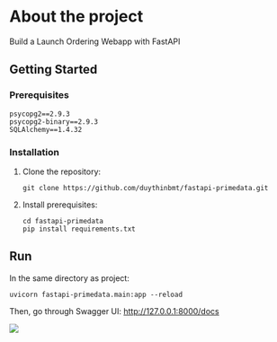 # About the project
Build a Launch Ordering Webapp with FastAPI

## Getting Started
### Prerequisites
```
psycopg2==2.9.3
psycopg2-binary==2.9.3
SQLAlchemy==1.4.32
```
### Installation
1. Clone the repository:
   ```
   git clone https://github.com/duythinbmt/fastapi-primedata.git
   ```
2. Install prerequisites:
    ```
    cd fastapi-primedata
    pip install requirements.txt
    ```
## Run
In the same directory as project:
```
uvicorn fastapi-primedata.main:app --reload
```
Then, go through Swagger UI: http://127.0.0.1:8000/docs

![](https://github.com/duythinbmt/fastapi-primedata/docs/swagger.png)
